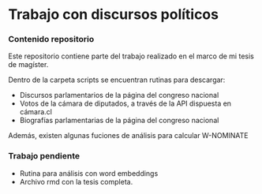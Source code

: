 # Trabajo con discursos políticos

### Contenido repositorio

Este repositorio contiene parte del trabajo realizado en el marco de mi tesis de magíster. 

Dentro de la carpeta scripts se encuentran rutinas para descargar:

- Discursos parlamentarios de la página del congreso nacional
- Votos de la cámara de diputados, a través de la API dispuesta en cámara.cl
- Biografías parlamentarias de la página del congreso nacional

Además, existen algunas fuciones de análisis para calcular W-NOMINATE

### Trabajo pendiente

- Rutina para análisis con word embeddings 
- Archivo rmd con la tesis completa.
